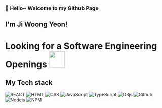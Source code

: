### 👋 Hello~ Welcome to my Github Page

## I'm Ji Woong Yeon! 

# Looking for a Software Engineering Openings <img src="https://www.google.com/url?sa=i&url=https%3A%2F%2Ftenor.com%2Fview%2Fkakaofriends-kakao-talk-ryan-busy-nervous-gif-12170558&psig=AOvVaw2y6OIn2ToDMJARQPiDvuAT&ust=1652418295145000&source=images&cd=vfe&ved=0CAwQjRxqFwoTCIjU_f2X2fcCFQAAAAAdAAAAABAD" width="50"/>

<h2>My Tech stack </h2>

![REACT](https://img.shields.io/badge/-ReactJs-61DAFB?logo=react&logoColor=white&style=plastic)
![HTML](https://img.shields.io/badge/-HTML-E34F26?logo=html5&logoColor=white&style=plastic)
![CSS](https://img.shields.io/badge/-CSS-1572B6?logo=css&logoColor=white&style=plastic)
![JavaScript](https://img.shields.io/badge/-JavaScript-F7DF1E?logo=javascript&logoColor=white&style=plastic)
![TypeScript](https://img.shields.io/badge/-TypeScript-3178C6?logo=typescript&logoColor=white&style=plastic)
![D3js](https://img.shields.io/badge/-D3.JS-F9A03C?logo=d3.js&logoColor=white&style=plastic)
![Github](https://img.shields.io/badge/-Github-181717?logo=github&logoColor=white&style=plastic)
![Nodejs](https://img.shields.io/badge/-NodeJS-339933?logo=node.js&logoColor=white&style=plastic)
![NPM](https://img.shields.io/badge/-NPM-CB3837?logo=npm&logoColor=white&style=plastic)



<!--
**jasonyeon110/jasonyeon110** is a ✨ _special_ ✨ repository because its `README.md` (this file) appears on your GitHub profile.

Here are some ideas to get you started:

- 🔭 I’m currently working on ...
- 🌱 I’m currently learning ...
- 👯 I’m looking to collaborate on ...
- 🤔 I’m looking for help with ...
- 💬 Ask me about ...
- 📫 How to reach me: ...
- 😄 Pronouns: ...
- ⚡ Fun fact: ...
-->
